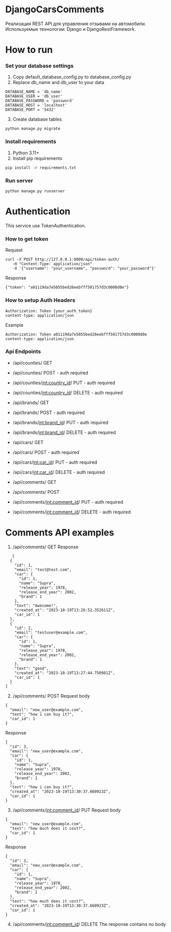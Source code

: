 # DjangoCarsComments
Реализация REST API для управления отзывами на автомобили. Используемые технологии: Django и DjangoRestFramework.

# How to run

### Set your database settings
1. Copy default_database_config.py to database_config.py
2. Replace db_name and db_user to your data
```
DATABASE_NAME = 'db_name'
DATABASE_USER = 'db_user'
DATABASE_PASSWORD = 'password'
DATABASE_HOST = 'localhost'
DATABASE_PORT = '5432'
```
3. Create database tables
```
python manage.py migrate
```

### Install requirements
1. Python 3.11+
2. Install pip requirements
```
pip install -r requirements.txt
```

### Run server
```
python manage.py runserver
```

# Authentication
This service use TokenAuthentication.

### How to get token
Request
```
curl -X POST http://127.0.0.1:8000/api/token-auth/
   -H "Content-Type: application/json"
   -d '{"username": "your_username", "password": "your_password"}'  
```

Response
```
{"token": "a01119da7e5055bed26eebfff501757d3c0000d0e"}
```

### How to setup Auth Headers
```
Authorization: Token {your_auth_token}
content-type: application/json
```
Example
```
Authorization: Token a01119da7e5055bed26eebfff501757d3c0000d0e
content-type: application/json
```


### Api Endpoints
 - /api/counties/ GET
 - /api/counties/ POST - auth required
 - /api/counties/<int:country_id>/ PUT - auth required
 - /api/counties/<int:country_id>/ DELETE - auth required
   
 - /api/brands/ GET
 - /api/brands/ POST - auth required
 - /api/brands/<int:brand_id>/ PUT - auth required
 - /api/brands/<int:brand_id>/ DELETE - auth required

 - /api/cars/ GET
 - /api/cars/ POST - auth required
 - /api/cars/<int:car_id>/ PUT - auth required
 - /api/cars/<int:car_id>/ DELETE - auth required

 - /api/comments/ GET
 - /api/comments/ POST
 - /api/comments/<int:comment_id>/ PUT - auth required
 - /api/comments/<int:comment_id>/ DELETE - auth required

# Comments API examples
1. /api/comments/ GET
   Response
```
   [
  {
    "id": 1,
    "email": "test@test.com",
    "car": {
      "id": 1,
      "name": "Supra",
      "release_year": 1978,
      "release_end_year": 2002,
      "brand": 1
    },
    "text": "Awesome!",
    "created_at": "2023-10-19T13:26:52.352611Z",
    "car_id": 1
  },
  {
    "id": 2,
    "email": "testuser@example.com",
    "car": {
      "id": 1,
      "name": "Supra",
      "release_year": 1978,
      "release_end_year": 2002,
      "brand": 1
    },
    "text": "good",
    "created_at": "2023-10-19T13:27:44.750981Z",
    "car_id": 1
  }
]
```

2. /api/comments/ POST
Request body
```
{
  "email": "new_user@example.com",
  "text": "how i can buy it?",
  "car_id": 1
}
```

Response
```
{
  "id": 3,
  "email": "new_user@example.com",
  "car": {
    "id": 1,
    "name": "Supra",
    "release_year": 1978,
    "release_end_year": 2002,
    "brand": 1
  },
  "text": "how i can buy it?",
  "created_at": "2023-10-19T13:30:37.660923Z",
  "car_id": 1
}
```

3. /api/comments/<int:comment_id>/ PUT
Request body
```
{
  "email": "new_user@example.com",
  "text": "how much does it cost?",
  "car_id": 1
}
```

Response
```
{
  "id": 3,
  "email": "new_user@example.com",
  "car": {
    "id": 1,
    "name": "Supra",
    "release_year": 1978,
    "release_end_year": 2002,
    "brand": 1
  },
  "text": "how much does it cost?",
  "created_at": "2023-10-19T13:30:37.660923Z",
  "car_id": 1
}
```

4. /api/comments/<int:comment_id>/ DELETE
   The response contains no body
